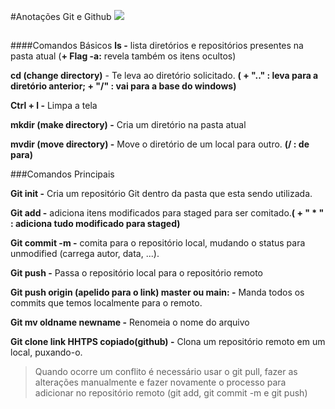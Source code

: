 #Anotações Git e Github      ![](https://cdn-icons-png.flaticon.com/128/746/746988.png)
##
####Comandos Básicos
**ls -** lista diretórios e repositórios presentes na pasta atual (**+ Flag -a:** revela também os itens ocultos)

__cd (change directory)__ - Te leva ao diretório solicitado. __( + ".." : leva para a diretório anterior; + "/" : vai para a base do windows)__

__Ctrl + l -__ Limpa a tela

**mkdir (make directory) -** Cria um diretório na pasta atual

**mvdir (move directory) -** Move o diretório de um local para outro. **(/ : de para)**

###Comandos Principais

**Git init -** Cria um repositório Git dentro da pasta que esta sendo utilizada.

**Git add -** adiciona itens modificados para staged para ser comitado.**( + " * " : adiciona tudo modificado para staged)** 

**Git commit -m -** comita para o repositório local, mudando o status para unmodified (carrega autor, data, ...).

**Git push -** Passa o repositório local para o repositório remoto

**Git push origin (apelido para o link) master ou main: -** Manda todos os commits que temos localmente para o remoto.

**Git mv oldname newname -** Renomeia o nome do arquivo

**Git clone link HHTPS copiado(github) -** Clona um repositório remoto em um local, puxando-o.

>Quando ocorre um conflito é necessário usar o git pull, fazer as alterações manualmente e fazer novamente o processo para adicionar no repositório remoto (git add, git commit -m e git push)


